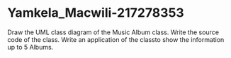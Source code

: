 # Yamkela_Macwili-217278353

Draw the UML class diagram of the Music Album class.
Write the source code of the class.
Write an application of the classto show the information up to 5 Albums.
